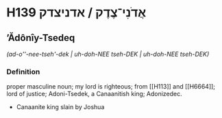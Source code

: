 # H139 אֲדֹנִי־צֶדֶק / אדניצדק

## ʼĂdônîy-Tsedeq

_(ad-o''-nee-tseh'-dek | uh-doh-NEE tseh-DEK | uh-doh-NEE tseh-DEK)_

### Definition

proper masculine noun; my lord is righteous; from [[H113]] and [[H6664]]; lord of justice; Adoni-Tsedek, a Canaanitish king; Adonizedec.

- Canaanite king slain by Joshua
